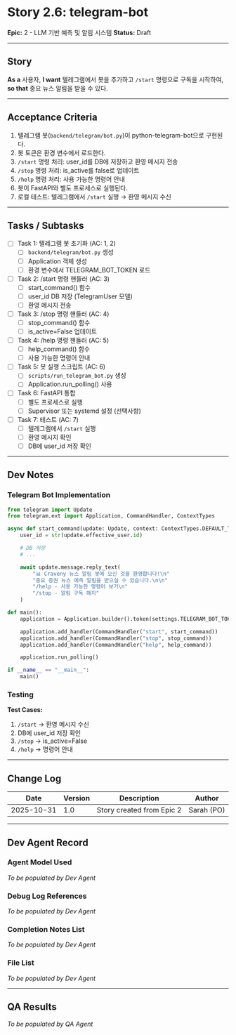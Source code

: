 # Story 2.6: telegram-bot

**Epic:** 2 - LLM 기반 예측 및 알림 시스템
**Status:** Draft

---

## Story

**As a** 사용자,
**I want** 텔레그램에서 봇을 추가하고 `/start` 명령으로 구독을 시작하여,
**so that** 중요 뉴스 알림을 받을 수 있다.

---

## Acceptance Criteria

1. 텔레그램 봇(`backend/telegram/bot.py`)이 python-telegram-bot으로 구현된다.
2. 봇 토큰은 환경 변수에서 로드한다.
3. `/start` 명령 처리: user_id를 DB에 저장하고 환영 메시지 전송
4. `/stop` 명령 처리: is_active를 false로 업데이트
5. `/help` 명령 처리: 사용 가능한 명령어 안내
6. 봇이 FastAPI와 별도 프로세스로 실행된다.
7. 로컬 테스트: 텔레그램에서 `/start` 실행 → 환영 메시지 수신

---

## Tasks / Subtasks

- [ ] Task 1: 텔레그램 봇 초기화 (AC: 1, 2)
  - [ ] `backend/telegram/bot.py` 생성
  - [ ] Application 객체 생성
  - [ ] 환경 변수에서 TELEGRAM_BOT_TOKEN 로드

- [ ] Task 2: /start 명령 핸들러 (AC: 3)
  - [ ] start_command() 함수
  - [ ] user_id DB 저장 (TelegramUser 모델)
  - [ ] 환영 메시지 전송

- [ ] Task 3: /stop 명령 핸들러 (AC: 4)
  - [ ] stop_command() 함수
  - [ ] is_active=False 업데이트

- [ ] Task 4: /help 명령 핸들러 (AC: 5)
  - [ ] help_command() 함수
  - [ ] 사용 가능한 명령어 안내

- [ ] Task 5: 봇 실행 스크립트 (AC: 6)
  - [ ] `scripts/run_telegram_bot.py` 생성
  - [ ] Application.run_polling() 사용

- [ ] Task 6: FastAPI 통합
  - [ ] 별도 프로세스로 실행
  - [ ] Supervisor 또는 systemd 설정 (선택사항)

- [ ] Task 7: 테스트 (AC: 7)
  - [ ] 텔레그램에서 `/start` 실행
  - [ ] 환영 메시지 확인
  - [ ] DB에 user_id 저장 확인

---

## Dev Notes

### Telegram Bot Implementation

```python
from telegram import Update
from telegram.ext import Application, CommandHandler, ContextTypes

async def start_command(update: Update, context: ContextTypes.DEFAULT_TYPE):
    user_id = str(update.effective_user.id)

    # DB 저장
    # ...

    await update.message.reply_text(
        "📊 Craveny 뉴스 알림 봇에 오신 것을 환영합니다!\n"
        "중요 증권 뉴스 예측 알림을 받으실 수 있습니다.\n\n"
        "/help - 사용 가능한 명령어 보기\n"
        "/stop - 알림 구독 해지"
    )

def main():
    application = Application.builder().token(settings.TELEGRAM_BOT_TOKEN).build()

    application.add_handler(CommandHandler("start", start_command))
    application.add_handler(CommandHandler("stop", stop_command))
    application.add_handler(CommandHandler("help", help_command))

    application.run_polling()

if __name__ == "__main__":
    main()
```

### Testing

**Test Cases:**
1. `/start` → 환영 메시지 수신
2. DB에 user_id 저장 확인
3. `/stop` → is_active=False
4. `/help` → 명령어 안내

---

## Change Log

| Date | Version | Description | Author |
|------|---------|-------------|--------|
| 2025-10-31 | 1.0 | Story created from Epic 2 | Sarah (PO) |

---

## Dev Agent Record

### Agent Model Used

_To be populated by Dev Agent_

### Debug Log References

_To be populated by Dev Agent_

### Completion Notes List

_To be populated by Dev Agent_

### File List

_To be populated by Dev Agent_

---

## QA Results

_To be populated by QA Agent_
